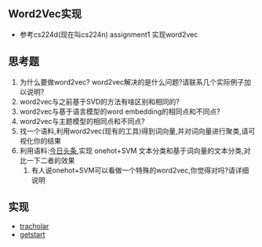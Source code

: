 ## Word2Vec实现
- 参考cs224d(现在叫cs224n) assignment1 实现word2vec


## 思考题
1. 为什么要做word2vec? word2vec解决的是什么问题?请联系几个实际例子加以说明?
2. word2vec与之前基于SVD的方法有啥区别和相同的?
3. word2vec与基于语言模型的word embedding的相同点和不同点?
4. word2vec与主题模型的相同点和不同点?
5. 找一个语料,利用word2vec(现有的工具)得到词向量,并对词向量进行聚类,请可视化你的结果
6. 利用语料:[今日头条](https://github.com/fate233/toutiao-text-classfication-dataset),实现 onehot+SVM 文本分类和基于词向量的文本分类,对比一下二者的效果
    1. 有人说onehot+SVM可以看做一个特殊的word2vec,你觉得对吗?请详细说明


## 实现
- [tracholar](tracholar/)
- [getstart](getstart/)
